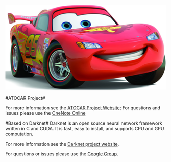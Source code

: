 ![ATOCAR Logo](https://raw.githubusercontent.com/huangshiyu13/ATOCAR_CNN/master/data/carCartoon.jpg)

#ATOCAR Project#

For more information see the [ATOCAR Project Website](http://huangshiyu.me/atocar);
For questions and issues please use the [OneNote Online](https://1drv.ms/o/s!AonAhnnpDVBYgl0PfJy4vDpcU8XK)

#Based on Darknet#
Darknet is an open source neural network framework written in C and CUDA. It is fast, easy to install, and supports CPU and GPU computation.

For more information see the [Darknet project website](http://pjreddie.com/darknet).

For questions or issues please use the [Google Group](https://groups.google.com/forum/#!forum/darknet).
